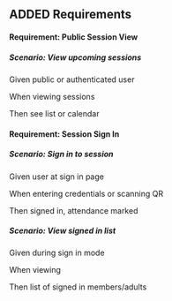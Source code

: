 ## ADDED Requirements

#### Requirement: Public Session View

##### Scenario: View upcoming sessions

Given public or authenticated user

When viewing sessions

Then see list or calendar

#### Requirement: Session Sign In

##### Scenario: Sign in to session

Given user at sign in page

When entering credentials or scanning QR

Then signed in, attendance marked

##### Scenario: View signed in list

Given during sign in mode

When viewing

Then list of signed in members/adults